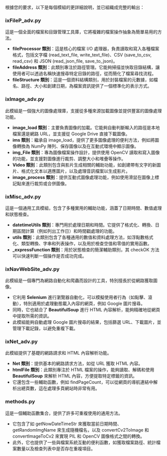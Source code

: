 根據您的要求，以下是每個模組的更詳細說明，並已組織成完整的輸出：

### **ixFileP\_adv.py**

這是一個全面的檔案和目錄管理工具庫，它將複雜的檔案操作抽象為簡單易用的方法。

* **fileProcessor 類別**：這是核心的檔案 I/O 處理器，負責讀取和寫入各種檔案格式，包括文字檔 (read\_text\_file, write\_text\_file)、CSV (save\_to\_csv, read\_csv) 和 JSON (read\_json\_file, save\_to\_json)。  
* **fileAddress 類別**：此類別專注於路徑管理。它能夠掃描並快取目錄結構，讓使用者可以透過名稱快速搜尋特定目錄的路徑，從而簡化了檔案尋找流程。  
* **fileStructure 類別**：這是一個資料結構類別，用於封裝檔案的元數據，如檔名、路徑、大小和創建日期，為檔案資訊提供了一個標準化的表示方式。

### **ixImage\_adv.py**

此模組是一個強大的圖像處理庫，支援從多種來源加載圖像並提供豐富的圖像處理功能。

* **image\_load 類別**：主要負責圖像的加載。它能夠自動判斷輸入的路徑是本地檔案還是網路 URL，並支援從 Google Drive 直接下載圖像。  
* **ims 類別**：繼承自 image\_load，提供了更多圖像處理的便利方法，例如將圖像轉換為 NumPy 陣列、保存圖像以及在互動式環境中顯示圖像。  
* **img\_File 類別**：專為圖像檔案操作設計，提供使用 OpenCV 讀取和寫入圖像的功能，並支援對圖像進行裁剪、調整大小和堆疊等操作。  
* **Video 類別**：此類別包含與影片生成相關的輔助功能，如創建帶有文字的新圖片、格式化文本以適應圖片，以及處理音訊檔案以生成影片。  
* **image\_process 類別**：提供互動式圖像處理功能，例如使用滑鼠在圖像上標記點來進行裁剪或合併圖像。

### **ixMisc\_adv.py**

這是一個通用工具模組，包含了多種實用的輔助功能，涵蓋了日期時間、數值處理和狀態檢查。

* **datetimeUtils 類別**：專門用於處理日期和時間。它提供了格式化、轉換、日期區間計算（例如列出工作日）和時間戳處理的功能。  
* **utils 類別**：此類別包含了各種通用的數值和資料處理方法，如浮點數格式化、類型轉換、字串和列表操作，以及用於檢查空值和零值的實用函數。  
* **\_expressFunction 類別**：用於狀態檢查的簡潔輔助類別，其 checkOK 方法可以快速判斷一個操作是否成功完成。

### **ixNavWebSite\_adv.py**

此模組是一個專門為網路自動化和爬蟲而設計的工具，特別擅長於從網路獲取圖像。

* 它利用 **Selenium** 進行瀏覽器自動化，可以模擬使用者行為（如點擊、滾動），特別適用於處理動態載入內容的網頁，例如 Google 圖片搜尋。  
* 同時，它也結合了 **BeautifulSoup** 進行 HTML 內容解析，能夠精確地從網頁中提取所需的資訊。  
* 此模組能夠自動處理 Google 圖片搜尋的結果，包括篩選 URL、下載圖片，並管理下載記錄，以避免重複下載。

### **ixNet\_adv.py**

此模組提供了基礎的網路請求和 HTML 內容解析功能。

* **Net 類別**：提供基本的網路請求方法，如從 URL 獲取 HTML 內容。  
* **htmlFile 類別**：此類別專注於 HTML 檔案的操作，能夠讀取、解碼和使用 **BeautifulSoup** 來解析 HTML 內容，方便提取特定標籤的資訊。  
* 它還包含一些輔助函數，例如 findPageCount，可以從網頁的導航連結中解析出總頁數，這在處理多頁網站時非常有用。

### **methods.py**

這是一個輔助函數集合，提供了許多可重複使用的通用方法。

* 它包含了如 getNowDateTimeStr 來獲取當前日期時間、getRandomImgName 來生成隨機檔名，以及 convertCv2ToImage 和 convertImageToCv2 來實現 PIL 和 OpenCV 圖像格式之間的轉換。  
* 此外，它也提供了一些與檔案系統互動的便利函數，如獲取檔案路徑、統計檔案數量以及檢查列表中是否存在重複項目。